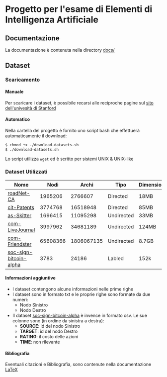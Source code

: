# Progetto per l'esame di Elementi di Intelligenza Artificiale

## Documentazione
La documentazione è contenuta nella directory [docs/](https://github.com/ad-oliviero/progetto_eia/tree/main/docs)

## Dataset
### Scaricamento
#### Manuale
Per scaricare i dataset, è possibile recarsi alle reciproche pagine sul [sito dell'univesità di Stanford](https://snap.stanford.edu/data)
#### Automatico
Nella cartella del progetto è fornito uno script bash che effettuerà automaticamente il download:
```sh
$ chmod +x ./download-datasets.sh
$ ./download-datasets.sh
```
Lo script utilizza `wget` ed è scritto per sistemi UNIX & UNIX-like

### Dataset Utilizzati
|Nome|Nodi|Archi|Tipo|Dimensione|
|----|----|-----|----|----------|
|[roadNet-CA](https://snap.stanford.edu/data/roadNet-CA.html)|1965206|2766607|Directed|18MB|
|[cit-Patents](https://snap.stanford.edu/data/cit-Patents.html)|3774768|16518948|Directed|85MB|
|[as-Skitter](https://snap.stanford.edu/data/as-Skitter.html)|1696415|11095298|Undirected|33MB|
|[com-LiveJournal](https://snap.stanford.edu/data/com-LiveJournal.html)|3997962|34681189|Undirected|124MB|
|[com-Friendster](https://snap.stanford.edu/data/com-Friendster.html)|65608366|1806067135|Undirected|8.7GB|
|[soc-sign-bitcoin-alpha](https://snap.stanford.edu/data/soc-sign-bitcoin-alpha.html)|3783|24186|Labled|152k|

#### Informazioni aggiuntive
- I dataset contengono alcune informazioni nelle prime righe
- I dataset sono in formato txt e le proprie righe sono formate da due numeri:
  - Nodo Sinistro
  - Nodo Destro
- Il dataset [soc-sign-bitcoin-alpha](https://snap.stanford.edu/data/soc-sign-bitcoin-alpha.html) è invence in formato csv. Le sue colonne sono (in ordine da sinistra a destra):
  - **SOURCE**: id del nodo Sinistro
  - **TARGET**: id del nodo Destro
  - **RATING**: il costo delle azioni
  - **TIME**: non rilevante
#### Bibliografia
Eventuali citazioni e Bibliografia, sono contenute nella documentazione [LaTeX](https://github.com/ad-oliviero/progetto_eia/tree/main/docs/documentazione.pdf)
